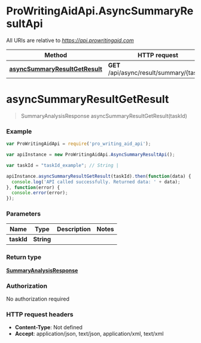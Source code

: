 # ProWritingAidApi.AsyncSummaryResultApi

All URIs are relative to *https://api.prowritingaid.com*

Method | HTTP request | Description
------------- | ------------- | -------------
[**asyncSummaryResultGetResult**](AsyncSummaryResultApi.md#asyncSummaryResultGetResult) | **GET** /api/async/result/summary/{taskId} | 


<a name="asyncSummaryResultGetResult"></a>
# **asyncSummaryResultGetResult**
> SummaryAnalysisResponse asyncSummaryResultGetResult(taskId)



### Example
```javascript
var ProWritingAidApi = require('pro_writing_aid_api');

var apiInstance = new ProWritingAidApi.AsyncSummaryResultApi();

var taskId = "taskId_example"; // String | 

apiInstance.asyncSummaryResultGetResult(taskId).then(function(data) {
  console.log('API called successfully. Returned data: ' + data);
}, function(error) {
  console.error(error);
});

```

### Parameters

Name | Type | Description  | Notes
------------- | ------------- | ------------- | -------------
 **taskId** | **String**|  | 

### Return type

[**SummaryAnalysisResponse**](SummaryAnalysisResponse.md)

### Authorization

No authorization required

### HTTP request headers

 - **Content-Type**: Not defined
 - **Accept**: application/json, text/json, application/xml, text/xml

